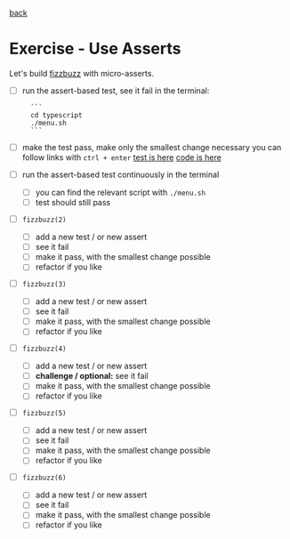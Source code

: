 [back](index.md)

# Exercise - Use Asserts

Let's build [fizzbuzz](https://sammancoaching.org/kata_descriptions/fizzbuzz.html) with micro-asserts.

-   [ ] run the assert-based test, see it fail
        in the terminal:

        ```
        cd typescript
        ./menu.sh
        ```

-   [ ] make the test pass, make only the smallest change necessary
        you can follow links with `ctrl + enter`
        [test is here](../typescript/fizzbuzz.spec.ts)
        [code is here](../typescript/fizzbuzz.ts)

-   [ ] run the assert-based test continuously in the terminal

    -   [ ] you can find the relevant script with `./menu.sh`
    -   [ ] test should still pass

-   [ ] `fizzbuzz(2)`

    -   [ ] add a new test / or new assert
    -   [ ] see it fail
    -   [ ] make it pass, with the smallest change possible
    -   [ ] refactor if you like

-   [ ] `fizzbuzz(3)`

    -   [ ] add a new test / or new assert
    -   [ ] see it fail
    -   [ ] make it pass, with the smallest change possible
    -   [ ] refactor if you like

-   [ ] `fizzbuzz(4)`

    -   [ ] add a new test / or new assert
    -   [ ] **challenge / optional:** see it fail
    -   [ ] make it pass, with the smallest change possible
    -   [ ] refactor if you like

-   [ ] `fizzbuzz(5)`

    -   [ ] add a new test / or new assert
    -   [ ] see it fail
    -   [ ] make it pass, with the smallest change possible
    -   [ ] refactor if you like

-   [ ] `fizzbuzz(6)`

    -   [ ] add a new test / or new assert
    -   [ ] see it fail
    -   [ ] make it pass, with the smallest change possible
    -   [ ] refactor if you like
